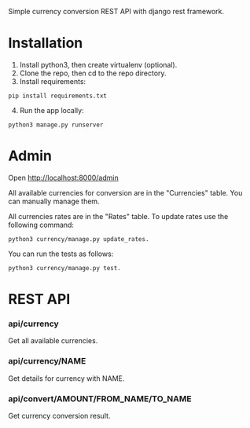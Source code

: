Simple currency conversion REST API with django rest framework.

# Installation

1. Install python3, then create virtualenv (optional).
2. Clone the repo, then cd to the repo directory.
3. Install requirements:
  
  ```
  pip install requirements.txt
  ```
4. Run the app locally:

  ```
  python3 manage.py runserver
  ```

# Admin

Open [http://localhost:8000/admin](http://localhost:8000/admin)

All available currencies for conversion are in the "Currencies" table. You can manually manage them.

All currencies rates are in the "Rates" table. To update rates use the following command:
```
python3 currency/manage.py update_rates.
```
You can run the tests as follows:
```
python3 currency/manage.py test.
```

# REST API

### api/currency 
  Get all available currencies.
  
### api/currency/NAME
  Get details for currency with NAME.
  
### api/convert/AMOUNT/FROM_NAME/TO_NAME
  Get currency conversion result.
